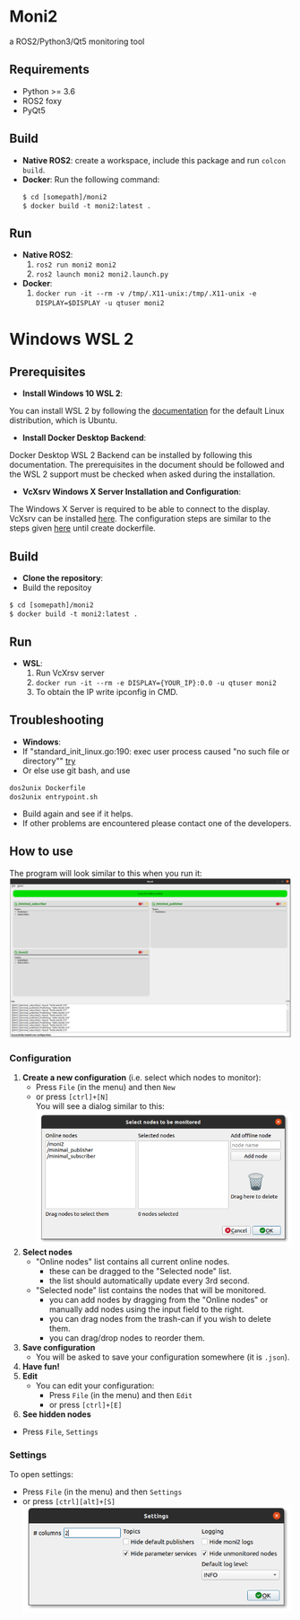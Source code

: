 # Moni2 

a ROS2/Python3/Qt5 monitoring tool

## Requirements
* Python >= 3.6
* ROS2 foxy
* PyQt5

## Build
* **Native ROS2**: create a workspace, include this package and run `colcon build`.
* **Docker**: Run the following command:
  ```
  $ cd [somepath]/moni2
  $ docker build -t moni2:latest .
  ```

## Run
* **Native ROS2**:  
  1. `ros2 run moni2 moni2`
  2. `ros2 launch moni2 moni2.launch.py`
* **Docker**: 
  1. `docker run -it --rm -v /tmp/.X11-unix:/tmp/.X11-unix -e DISPLAY=$DISPLAY -u qtuser moni2`

# Windows WSL 2
## Prerequisites
* **Install Windows 10 WSL 2**:
 
 You can install WSL 2 by following the [documentation](https://docs.microsoft.com/en-us/windows/wsl/install) for the default Linux distribution, which is Ubuntu. 
 
* **Install Docker Desktop Backend**:

Docker Desktop WSL 2 Backend can be installed by following this documentation. The prerequisites in the document should be followed and the WSL 2 support must be checked when asked during the installation.

* **VcXsrv Windows X Server Installation and Configuration**:

The Windows X Server is required to be able to connect to the display. VcXsrv can be installed [here](https://sourceforge.net/projects/vcxsrv/). The configuration steps are similar to the steps given [here](https://dev.to/darksmile92/run-gui-app-in-linux-docker-container-on-windows-host-4kde) until create dockerfile.
  
## Build
* **Clone the repository**:
*  Build the repositoy    
  ```
  $ cd [somepath]/moni2
  $ docker build -t moni2:latest .
  ```

## Run
* **WSL**:
  1. Run VcXrsv server
  2. `docker run -it --rm -e DISPLAY={YOUR_IP}:0.0 -u qtuser moni2`
  3. To obtain the IP write ipconfig in CMD.

## Troubleshooting
* **Windows**:
* If "standard_init_linux.go:190: exec user process caused "no such file or directory"" [try](https://stackoverflow.com/questions/51508150/standard-init-linux-go190-exec-user-process-caused-no-such-file-or-directory)
* Or else use git bash, and use 
```
dos2unix Dockerfile 
dos2unix entrypoint.sh
```
* Build again and see if it helps.
* If other problems are encountered please contact one of the developers.

## How to use
The program will look similar to this when you run it:
![gui](resource/images/gui.png)

### Configuration
1. **Create a new configuration** (i.e. select which nodes to monitor):
   * Press `File` (in the menu) and then `New`
   * or press `[ctrl]+[N]`  
   You will see a dialog similar to this:
   ![config](resource/images/config.png)
2. **Select nodes**
   * "Online nodes" list contains all current online nodes.
      * these can be dragged to the "Selected node" list.
      * the list should automatically update every 3rd second.
   * "Selected node" list contains the nodes that will be monitored.
      * you can add nodes by dragging from the "Online nodes" or manually add nodes using the input field to the right.
      * you can drag nodes from the trash-can if you wish to delete them.
      * you can drag/drop nodes to reorder them. 
3. **Save configuration**
   * You will be asked to save your configuration somewhere (it is `.json`).
4. **Have fun!**
5. **Edit**
   * You can edit your configuration:
     * Press `File` (in the menu) and then `Edit`
     * or press `[ctrl]+[E]`
 6. **See hidden nodes**
  * Press `File`, `Settings`

### Settings
To open settings:
* Press `File` (in the menu) and then `Settings`
* or press `[ctrl][alt]+[S]`  
![settings](resource/images/settings.png)
